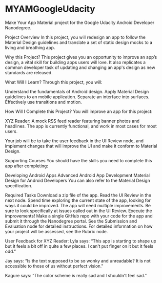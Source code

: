 # MYAMGoogleUdacity
Make Your App Material project for the Google Udacity Android Developer Nanodegree.

Project Overview
In this project, you will redesign an app to follow the Material Design guidelines and translate a set of static design mocks to a living and breathing app.

Why this Project?
This project gives you an opportunity to improve an app’s design, a vital skill for building apps users will love. It also replicates a common developer task of updating and changing an app's design as new standards are released.

What Will I Learn?
Through this project, you will:

Understand the fundamentals of Android design.
Apply Material Design guidelines to an mobile application.
Separate an interface into surfaces.
Effectively use transitions and motion.

How Will I Complete this Project?
You will improve an app for this project:

XYZ Reader: A mock RSS feed reader featuring banner photos and headlines.
The app is currently functional, and work in most cases for most users.

Your job will be to take the user feedback in the UI Review node, and implement changes that will improve the UI and make it conform to Material Design.

Supporting Courses
You should have the skills you need to complete this app after completing:

Developing Android Apps
Advanced Android App Development
Material Design for Android Developers
You can also refer to the Material Design specification.

Required Tasks
Download a zip file of the app.
Read the UI Review in the next node.
Spend time exploring the current state of the app, looking for ways it could be improved. The app will need multiple improvements. Be sure to look specifically at issues called out in the UI Review.
Execute the improvements!
Make a single GitHub repo with your code for the app and submit it through the Nanodegree portal. See the Submission and Evaluation node for detailed instructions.
For detailed information on how your project will be assessed, see the Rubric node.

User Feedback for XYZ Reader:
Lyla says:
“This app is starting to shape up but it feels a bit off in quite a few places. I can't put finger on it but it feels odd.”

Jay says:
“Is the text supposed to be so wonky and unreadable? It is not accessible to those of us without perfect vision."

Kagure says:
“The color scheme is really sad and I shouldn't feel sad.”
